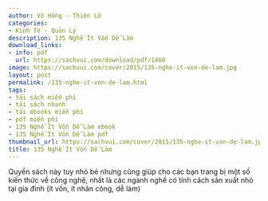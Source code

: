 ```yaml
---
author: Võ Hồng - Thiện Lữ
categories:
- Kinh Tế - Quản Lý
description: 135 Nghề Ít Vốn Dễ Làm
download_links:
- info: pdf
  url: https://sachvui.com/download/pdf/1460
image: https://sachvui.com/cover/2015/135-nghe-it-von-de-lam.jpg
layout: post
permalink: /135-nghe-it-von-de-lam.html
tags:
- tải sách miễn phí
- tải sách nhanh
- tải ebooks miễn phí
- pdf miễn phí
- 135 Nghề Ít Vốn Dễ Làm ebook
- 135 Nghề Ít Vốn Dễ Làm pdf
thumbnail_url: https://sachvui.com/cover/2015/135-nghe-it-von-de-lam.jpg
title: 135 Nghề Ít Vốn Dễ Làm
---
```


 <div class="item-desc text-justify"> Quyển sách này tuy nhỏ bé nhưng cũng giúp cho các bạn trang bị một số kiến thức về công nghệ, nhất là các ngành nghề có tính cách sản xuất nhỏ tại gia đình (ít vốn, ít nhân công, dễ làm) </div>